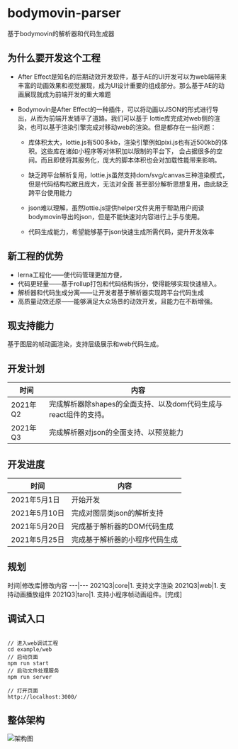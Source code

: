 # bodymovin-parser

基于bodymovin的解析器和代码生成器

## 为什么要开发这个工程
-   After Effect是知名的后期动效开发软件，基于AE的UI开发可以为web端带来丰富的动画效果和视觉展现，成为UI设计重要的组成部分。那么基于AE的动画展现就成为前端开发的重大难题

-   Bodymovin是After Effect的一种插件，可以将动画以JSON的形式进行导出，从而为前端开发铺平了道路。我们可以基于
lottie库完成对web侧的渲染，也可以基于渲染引擎完成对移动web的渲染。但是都存在一些问题：
    -   库体积太大，lottie.js有500多kb，渲染引擎例如pixi.js也有近500kb的体积。这些库在诸如小程序等对体积加以限制的平台下，
会占据很多的空间。而且即使将其服务化，庞大的脚本体积也会对加载性能带来影响。

    -   缺乏跨平台解析复用，lottie.js虽然支持dom/svg/canvas三种渲染模式，但是代码结构松散且庞大，无法对全面
甚至部分解析思想复用，由此缺乏跨平台使用能力

    -   json难以理解，虽然lottie.js提供helper文件夹用于帮助用户阅读bodymovin导出的json，但是不能快速对内容进行上手与使用。

    -   代码生成能力，希望能够基于json快速生成所需代码，提升开发效率

## 新工程的优势

-  lerna工程化——使代码管理更加方便，
-  代码更轻量——基于rollup打包和代码结构拆分，使得能够实现快速植入。
-  解析器和代码生成分离——让开发者基于解析器实现跨平台代码生成
-  高质量动效还原——能够满足大众场景的动效开发，且能力在不断增强。

## 现支持能力
基于图层的帧动画渲染，支持层级展示和web代码生成。

## 开发计划
时间|内容
---|---
2021年Q2|完成解析器除shapes的全面支持、以及dom代码生成与react组件的支持。
2021年Q3|完成解析器对json的全面支持、以预览能力


## 开发进度

时间|内容
---|---
2021年5月1日|开始开发
2021年5月10日|完成对图层类json的解析支持
2021年5月20日|完成基于解析器的DOM代码生成
2021年5月25日|完成基于解析器的小程序代码生成

## 规划

时间|修改库|修改内容
---|---
2021Q3|core|1. 支持文字渲染
2021Q3|web|1. 支持动画播放组件
2021Q3|taro|1. 支持小程序帧动画组件。[完成]


## 调试入口

```shell

// 进入web调试工程
cd example/web
// 启动页面
npm run start
// 启动文件处理服务
npm run server

// 打开页面
http://localhost:3000/

```


## 整体架构

![架构图](https://p1.meituan.net/travelcube/1edf60e0a47e35c36d33c6ece1070aae169327.png)
